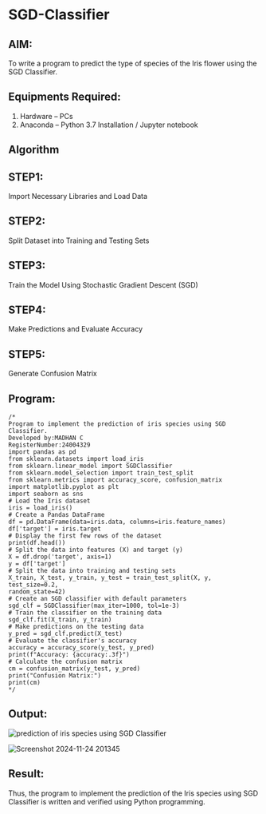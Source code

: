 # SGD-Classifier
## AIM:
To write a program to predict the type of species of the Iris flower using the SGD Classifier.

## Equipments Required:
1. Hardware – PCs
2. Anaconda – Python 3.7 Installation / Jupyter notebook

## Algorithm
## STEP1:
Import Necessary Libraries and Load Data
## STEP2:
Split Dataset into Training and Testing Sets
## STEP3:
Train the Model Using Stochastic Gradient Descent (SGD)
## STEP4:
Make Predictions and Evaluate Accuracy
## STEP5:
Generate Confusion Matrix
## Program:
```
/*
Program to implement the prediction of iris species using SGD Classifier.
Developed by:MADHAN C
RegisterNumber:24004329
import pandas as pd
from sklearn.datasets import load_iris
from sklearn.linear_model import SGDClassifier
from sklearn.model_selection import train_test_split
from sklearn.metrics import accuracy_score, confusion_matrix
import matplotlib.pyplot as plt
import seaborn as sns
# Load the Iris dataset
iris = load_iris()
# Create a Pandas DataFrame
df = pd.DataFrame(data=iris.data, columns=iris.feature_names)
df['target'] = iris.target
# Display the first few rows of the dataset
print(df.head())
# Split the data into features (X) and target (y)
X = df.drop('target', axis=1)
y = df['target']
# Split the data into training and testing sets
X_train, X_test, y_train, y_test = train_test_split(X, y, test_size=0.2,
random_state=42)
# Create an SGD classifier with default parameters
sgd_clf = SGDClassifier(max_iter=1000, tol=1e-3)
# Train the classifier on the training data
sgd_clf.fit(X_train, y_train)
# Make predictions on the testing data
y_pred = sgd_clf.predict(X_test)
# Evaluate the classifier's accuracy
accuracy = accuracy_score(y_test, y_pred)
print(f"Accuracy: {accuracy:.3f}")
# Calculate the confusion matrix
cm = confusion_matrix(y_test, y_pred)
print("Confusion Matrix:")
print(cm)  
*/
```

## Output:
![prediction of iris species using SGD Classifier](sam.png)

![Screenshot 2024-11-24 201345](https://github.com/user-attachments/assets/cd6cb16b-0618-4a69-a02e-8ffdc235ca89)

## Result:
Thus, the program to implement the prediction of the Iris species using SGD Classifier is written and verified using Python programming.
